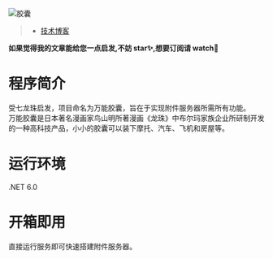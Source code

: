 ![胶囊](https://user-images.githubusercontent.com/40649262/198536468-62c4e279-f322-4d72-a87d-bafc22fbb2d9.png)

> - [技术博客](https://todo.com)

**如果觉得我的文章能给您一点启发,不妨 star✨,想要订阅请 watch👀**

# 程序简介
受七龙珠启发，项目命名为万能胶囊，旨在于实现附件服务器所需所有功能。  
万能胶囊是日本著名漫画家鸟山明所著漫画《龙珠》中布尔玛家族企业所研制开发的一种高科技产品，小小的胶囊可以装下摩托、汽车、飞机和房屋等。  

# 运行环境
.NET 6.0

# 开箱即用
直接运行服务即可快速搭建附件服务器。
